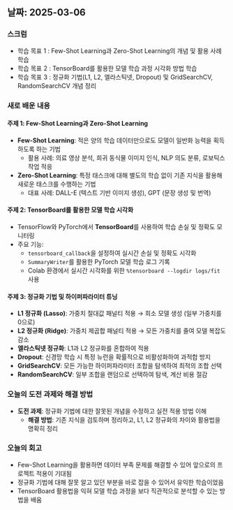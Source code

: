 ## 날짜: 2025-03-06

### 스크럼
- 학습 목표 1 : Few-Shot Learning과 Zero-Shot Learning의 개념 및 활용 사례 학습  
- 학습 목표 2 : TensorBoard를 활용한 모델 학습 과정 시각화 방법 학습  
- 학습 목표 3 : 정규화 기법(L1, L2, 엘라스틱넷, Dropout) 및 GridSearchCV, RandomSearchCV 개념 정리  

### 새로 배운 내용

#### 주제 1: Few-Shot Learning과 Zero-Shot Learning
- **Few-Shot Learning**: 적은 양의 학습 데이터만으로도 모델이 일반화 능력을 획득하도록 하는 기법  
  - 활용 사례: 의료 영상 분석, 희귀 동식물 이미지 인식, NLP 의도 분류, 로보틱스 작업 적응  
- **Zero-Shot Learning**: 특정 태스크에 대해 별도의 학습 없이 기존 지식을 활용해 새로운 태스크를 수행하는 기법  
  - 대표 사례: DALL-E (텍스트 기반 이미지 생성), GPT (문장 생성 및 번역)  

#### 주제 2: TensorBoard를 활용한 모델 학습 시각화  
- TensorFlow와 PyTorch에서 **TensorBoard**를 사용하여 학습 손실 및 정확도 모니터링  
- 주요 기능:  
  - `tensorboard_callback`을 설정하여 실시간 손실 및 정확도 시각화  
  - `SummaryWriter`를 활용한 PyTorch 모델 학습 로그 기록  
  - Colab 환경에서 실시간 시각화를 위한 `%tensorboard --logdir logs/fit` 사용  

#### 주제 3: 정규화 기법 및 하이퍼파라미터 튜닝
- **L1 정규화 (Lasso)**: 가중치 절대값 패널티 적용 → 희소 모델 생성 (일부 가중치를 0으로)  
- **L2 정규화 (Ridge)**: 가중치 제곱합 패널티 적용 → 모든 가중치를 줄여 모델 복잡도 감소  
- **엘라스틱넷 정규화**: L1과 L2 정규화를 혼합하여 적용  
- **Dropout**: 신경망 학습 시 특정 뉴런을 확률적으로 비활성화하여 과적합 방지  
- **GridSearchCV**: 모든 가능한 하이퍼파라미터 조합을 탐색하여 최적의 조합 선택  
- **RandomSearchCV**: 일부 조합을 랜덤으로 선택하여 탐색, 계산 비용 절감  

### 오늘의 도전 과제와 해결 방법  
- **도전 과제**: 정규화 기법에 대한 잘못된 개념을 수정하고 실전 적용 방법 이해  
  - **해결 방법**: 기존 지식을 검토하며 정리하고, L1, L2 정규화의 차이와 활용법을 명확히 정리  

### 오늘의 회고  
- Few-Shot Learning을 활용하면 데이터 부족 문제를 해결할 수 있어 앞으로의 프로젝트 적용이 기대됨  
- 정규화 기법에 대해 잘못 알고 있던 부분을 바로 잡을 수 있어서 유익한 학습이었음  
- TensorBoard 활용법을 익혀 모델 학습 과정을 보다 직관적으로 분석할 수 있는 방법을 배움  
